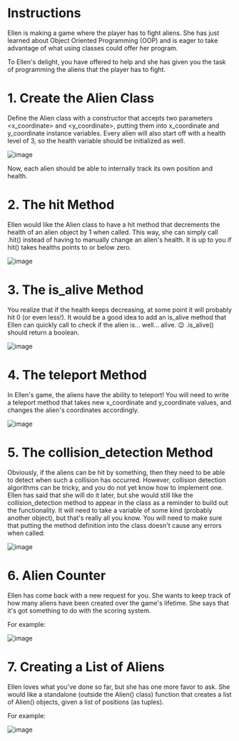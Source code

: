 # Instructions
Ellen is making a game where the player has to fight aliens. She has just learned about Object Oriented Programming (OOP) and is eager to take advantage of what using classes could offer her program.

To Ellen's delight, you have offered to help and she has given you the task of programming the aliens that the player has to fight.

# 1. Create the Alien Class
Define the Alien class with a constructor that accepts two parameters <x_coordinate> and <y_coordinate>, putting them into x_coordinate and y_coordinate instance variables. Every alien will also start off with a health level of 3, so the health variable should be initialized as well.

![image](https://user-images.githubusercontent.com/54405665/210112711-17d452b7-4e3f-4d4b-89b8-45f60a300d7c.png)

Now, each alien should be able to internally track its own position and health.

# 2. The hit Method
Ellen would like the Alien class to have a hit method that decrements the health of an alien object by 1 when called. This way, she can simply call <alien>.hit() instead of having to manually change an alien's health. It is up to you if hit() takes healths points to or below zero.
  
![image](https://user-images.githubusercontent.com/54405665/210112724-879d4cf8-6237-4d06-87cb-cdd79eb5f181.png)

# 3. The is_alive Method
You realize that if the health keeps decreasing, at some point it will probably hit 0 (or even less!). It would be a good idea to add an is_alive method that Ellen can quickly call to check if the alien is... well... alive. 😉 <alien>.is_alive() should return a boolean.

![image](https://user-images.githubusercontent.com/54405665/210112754-e239d6f9-a43b-4f9e-bbd8-4c83c442f81a.png)

# 4. The teleport Method
In Ellen's game, the aliens have the ability to teleport! You will need to write a teleport method that takes new x_coordinate and y_coordinate values, and changes the alien's coordinates accordingly.

![image](https://user-images.githubusercontent.com/54405665/210112780-394001f8-2c68-433d-8006-346ec44278ab.png)

# 5. The collision_detection Method
Obviously, if the aliens can be hit by something, then they need to be able to detect when such a collision has occurred. However, collision detection algorithms can be tricky, and you do not yet know how to implement one. Ellen has said that she will do it later, but she would still like the collision_detection method to appear in the class as a reminder to build out the functionality. It will need to take a variable of some kind (probably another object), but that's really all you know. You will need to make sure that putting the method definition into the class doesn't cause any errors when called:
  
![image](https://user-images.githubusercontent.com/54405665/210112807-311ef5ac-1c7a-4060-93bf-418570feace5.png)

# 6. Alien Counter
Ellen has come back with a new request for you. She wants to keep track of how many aliens have been created over the game's lifetime. She says that it's got something to do with the scoring system.

For example:

![image](https://user-images.githubusercontent.com/54405665/210112823-51817800-4c57-4e5d-91a9-74b7c607c5f8.png)

# 7. Creating a List of Aliens
Ellen loves what you've done so far, but she has one more favor to ask. She would like a standalone (outside the Alien() class) function that creates a list of Alien() objects, given a list of positions (as tuples).

For example:
  
![image](https://user-images.githubusercontent.com/54405665/210112839-0c43d2b9-bfa1-45df-87e0-45586a4c1104.png)
